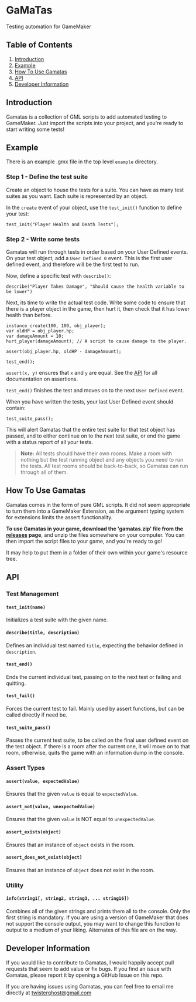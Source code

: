 GaMaTas
=======

Testing automation for GameMaker

## Table of Contents
1. [Introduction](#introduction)
2. [Example](#example)
3. [How To Use Gamatas](#how-to-use-gamatas)
4. [API](#api)
5. [Developer Information](#developer-information)


## Introduction

Gamatas is a collection of GML scripts to add automated testing to GameMaker.
Just import the scripts into your project, and you're ready to start writing some tests!

## Example

There is an example .gmx file in the top level `example` directory.

### Step 1 - Define the test suite

Create an object to house the tests for a suite. You can have as many test
suites as you want. Each suite is represented by an object.

In the `create` event of your object, use the `test_init()` function to define
your test:

```GML
test_init("Player Health and Death Tests");
```

### Step 2 - Write some tests

Gamatas will run through tests in order based on your User Defined events. On
your test object, add a `User Defined 0` event. This is the first user defined
event, and therefore will be the first test to run.

Now, define a specific test with `describe()`:

```GML
describe("Player Takes Damage", "Should cause the health variable to be lower")
```
Next, its time to write the actual test code. Write some code to ensure that
there is a player object in the game, then hurt it, then check that it has
lower health than before.

```GML
instance_create(100, 100, obj_player);
var oldHP = obj_player.hp;
var damageAmount = 10;
hurt_player(damageAmount); // A script to cause damage to the player.

assert(obj_player.hp, oldHP - damageAmount);

test_end();
```

`assert(x, y)` ensures that `x` and `y` are equal. See the [API](#api) for all
documentation on assertions.

`test_end()` finishes the test and moves on to the next `User Defined` event.

When you have written the tests, your last User Defined event should contain:

```GML
test_suite_pass();
```

This will alert Gamatas that the entire test suite for that test object has
passed, and to either continue on to the next test suite, or end the game with
a status report of all your tests.

> **Note:** All tests should have their own rooms. Make a room with nothing but the
> test running object and any objects you need to run the tests. All test rooms
> should be back-to-back, so Gamatas can run through all of them.

## How To Use Gamatas

Gamatas comes in the form of pure GML scripts. It did not seem appropriate to 
turn them into a GameMaker Extension, as the argument typing system for
extensions limits the assert functionality.

**To use Gamatas in your game, download the 'gamatas.zip' file from the
[releases](https://github.com/twisterghost/gamatas/releases) page**, and unzip 
the files somewhere on your computer. You can then import the script files to 
your game, and you're ready to go!


It may help to put them in a folder of their own within your game's resource
tree.

## API

### Test Management

#### `test_init(name)`

Initializes a test suite with the given name.

#### `describe(title, description)`

Defines an individual test named `title`, expecting the behavior defined in
`description`.

#### `test_end()`

Ends the current individual test, passing on to the next test or failing and
quitting.

#### `test_fail()`

Forces the current test to fail. Mainly used by assert functions, but can be
called directly if need be.

#### `test_suite_pass()`

Passes the current test suite, to be called on the final user defined event on 
the test object. If there is a room after the current one, it will move on to
that room, otherwise, quits the game with an information dump in the console.

### Assert Types

#### `assert(value, expectedValue)`

Ensures that the given `value` is equal to `expectedValue`.

#### `assert_not(value, unexpectedValue)`

Ensures that the given `value` is NOT equal to `unexpectedValue`.

#### `assert_exists(object)`

Ensures that an instance of `object` exists in the room.

#### `assert_does_not_exist(object)`

Ensures that an instance of `object` does not exist in the room.

### Utility

#### `info(string1[, string2, string3, ... string16])`

Combines all of the given strings and prints them all to the console. Only the
first string is mandatory. If you are using a version of GameMaker that does not
support the console output, you may want to change this function to output to a
medium of your liking. Alternates of this file are on the way.

## Developer Information

If you would like to contribute to Gamatas, I would happily accept pull
requests that seem to add value or fix bugs. If you find an issue with Gamatas,
please report it by opening a GitHub Issue on this repo.

If you are having issues using Gamatas, you can feel free to email me directly
at twisterghost@gmail.com
